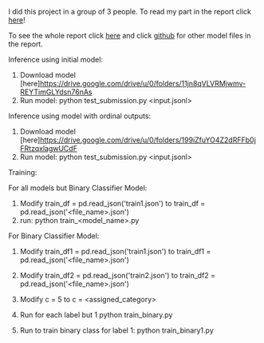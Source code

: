 I did this project in a group of 3 people.  To read my part in the report click [here](https://github.com/jennytran158/cs182/blob/master/182bert.pdf)!

To see the whole report click [here](https://github.com/jennytran158/cs182/blob/master/CS182_Writeup.pdf) and click [github](https://github.com/vsrin1/CS182-Final-Project) for other model files in the report. 

Inference using initial model:
1. Download model [here]https://drive.google.com/drive/u/0/folders/11jn8qVLVRMjwmv-REYTimGLYdsn76nAs
2. Run model:
python test_submission.py <input.jsonl>


Inference using model with ordinal outputs:
1. Download model [here]https://drive.google.com/drive/u/0/folders/199iZfuYO4Z2dRFFb0jFRtzqxlagwUCdF
2. Run model:
python test_submission.py <input.jsonl>




Training:

For all models but Binary Classifier Model:
1. Modify 
train_df = pd.read_json('train1.json')
to
train_df = pd.read_json('<file_name>.json')
2. run:
python train_<model_name>.py


For Binary Classifier Model:
1. Modify 
train_df1 = pd.read_json('train1.json')
to
train_df1 = pd.read_json('<file_name>.json')
2. Modify
train_df2 = pd.read_json('train2.json')
to 
train_df2 = pd.read_json('<file_name>.json')
3. Modify
c = 5
to 
c = <assigned_category>
4. Run for each label but 1
python train_binary.py

5. Run to train binary class for label 1:
python train_binary1.py


